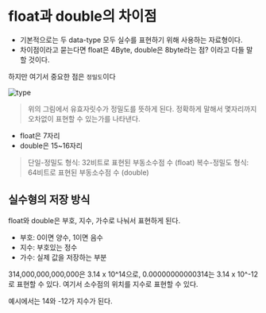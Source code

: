 # float과 double의 차이점

- 기본적으로는 두 data-type 모두 실수를 표현하기 위해 사용하는 자료형이다.
- 차이점이라고 묻는다면 float은 4Byte, double은 8byte라는 점? 이라고 다들 말할 것이다.

하지만 여기서 중요한 점은 `정밀도`이다

![type](https://user-images.githubusercontent.com/75289370/158063253-5d2bd5b6-0a88-4416-9b2c-9e3288603d98.png)

> 위의 그림에서 유효자릿수가 정밀도를 뜻하게 된다.
정확하게 말해서 몇자리까지 오차없이 표현할 수 있는가를 나타낸다.

- float은 7자리
- double은 15~16자리

> 단일-정밀도 형식: 32비트로 표현된 부동소수점 수 (float)
복수-정밀도 형식: 64비트로 표현된 부동소수점 수 (double)


## 실수형의 저장 방식

float와 double은 부호, 지수, 가수로 나눠서 표현하게 된다.

- 부호: 0이면 양수, 1이면 음수
- 지수: 부호있는 정수
- 가수: 실제 값을 저장하는 부분

314,000,000,000,000은 3.14 x 10^14으로, 0.00000000000314는 3.14 x 10^-12로 표현할 수 있다. 여기서 소수점의 위치를 지수로 표현할 수 있다.

예시에서는 14와 -12가 지수가 된다.





